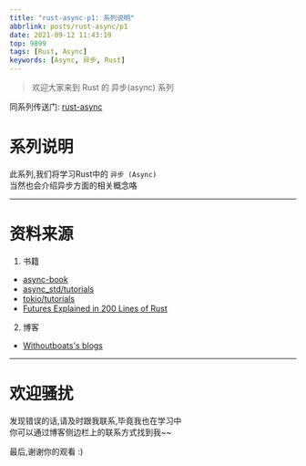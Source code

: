 ```yaml
---
title: "rust-async-p1: 系列说明"
abbrlink: posts/rust-async/p1
date: 2021-09-12 11:43:19
top: 9899
tags: [Rust, Async]
keywords: [Async, 异步, Rust]
---
```

> 欢迎大家来到 Rust 的 异步(async) 系列  
<!-- more -->

同系列传送门: [rust-async](/categories/rust-async) 

# 系列说明
此系列,我们将学习Rust中的 `异步 (Async)`  
当然也会介绍异步方面的相关概念咯
- - - 
# 资料来源
1. 书籍  
- [async-book](https://rust-lang.github.io/async-book/**)
- [async_std/tutorials](https://book.async.rs/overview/async-std)
- [tokio/tutorials](https://tokio.rs/tokio/tutorial)
- [Futures Explained in 200 Lines of Rust](https://cfsamson.github.io/books-futures-explained/)

2. 博客
- [Withoutboats's blogs](https://without.boats/blog/)  

- - -

# 欢迎骚扰
发现错误的话,请及时跟我联系,毕竟我也在学习中  
你可以通过博客侧边栏上的联系方式找到我~~  

最后,谢谢你的观看 :)